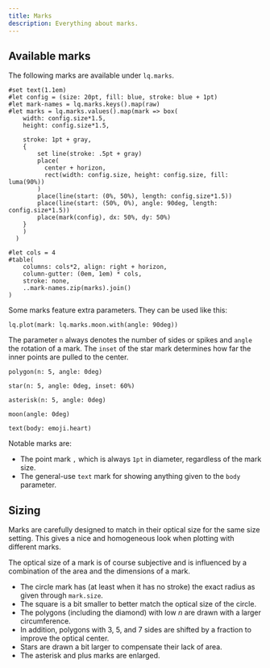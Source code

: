 ```yaml
---
title: Marks
description: Everything about marks. 
---
```


## Available marks

The following marks are available under `lq.marks`. 
```typ render
#set text(1.1em)
#let config = (size: 20pt, fill: blue, stroke: blue + 1pt)
#let mark-names = lq.marks.keys().map(raw)
#let marks = lq.marks.values().map(mark => box(
    width: config.size*1.5, 
    height: config.size*1.5,
    
    stroke: 1pt + gray,
    {
        set line(stroke: .5pt + gray)
        place(
          center + horizon,
          rect(width: config.size, height: config.size, fill: luma(90%))
        )
        place(line(start: (0%, 50%), length: config.size*1.5))
        place(line(start: (50%, 0%), angle: 90deg, length: config.size*1.5))
        place(mark(config), dx: 50%, dy: 50%)
    }
    )
  )

#let cols = 4
#table(
    columns: cols*2, align: right + horizon,
    column-gutter: (0em, 1em) * cols,
    stroke: none,
    ..mark-names.zip(marks).join()
)
```

Some marks feature extra parameters. They can be used like this:
```typc
lq.plot(mark: lq.marks.moon.with(angle: 90deg))
```
The parameter `n` always denotes the number of sides or spikes and `angle` the rotation of a mark. The `inset` of the star mark determines how far the inner points are pulled to the center. 
```typc
polygon(n: 5, angle: 0deg)
```
```typc
star(n: 5, angle: 0deg, inset: 60%)
```
```typc
asterisk(n: 5, angle: 0deg)
```
```typc
moon(angle: 0deg)
```
```typc
text(body: emoji.heart)
```

Notable marks are:
- The point mark `,` which is always `1pt` in diameter, regardless of the mark size. 
- The general-use `text` mark for showing anything given to the `body` parameter. 


## Sizing

Marks are carefully designed to match in their optical size for the same size setting. This gives a nice and homogeneous look when plotting with different marks. 

The optical size of a mark is of course subjective and is influenced by a combination of the area and the dimensions of a mark. 


- The circle mark has (at least when it has no stroke) the exact radius as given through `mark.size`. 
- The square is a bit smaller to better match the optical size of the circle. 
- The polygons (including the diamond) with low $n$ are drawn with a larger circumference. 
- In addition, polygons with 3, 5, and 7 sides are shifted by a fraction to improve the optical center. 
- Stars are drawn a bit larger to compensate their lack of area. 
- The asterisk and plus marks are enlarged. 

